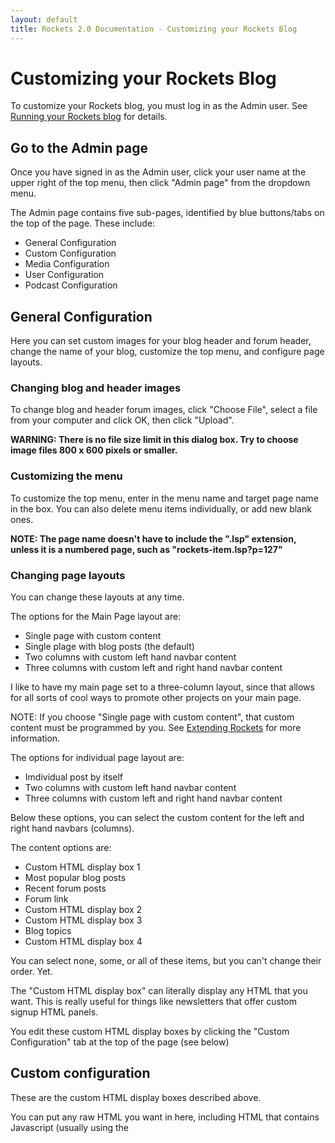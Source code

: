 ```yaml
---
layout: default
title: Rockets 2.0 Documentation - Customizing your Rockets Blog
---
```


# Customizing your Rockets Blog

To customize your Rockets blog, you must log in as the Admin user. See [Running your Rockets blog](running_rockets_blog) for details.

## Go to the Admin page

Once you have signed in as the Admin user, click your user name at the upper right of the top menu, then click "Admin page" from the dropdown menu.

The Admin page contains five sub-pages, identified by blue buttons/tabs on the top of the page. These include:

* General Configuration
* Custom Configuration
* Media Configuration
* User Configuration
* Podcast Configuration

## General Configuration

Here you can set custom images for your blog header and forum header, change the name of your blog, customize the top menu, and configure page layouts.

### Changing blog and header images

To change blog and header forum images, click "Choose File", select a file from your computer and click OK, then click "Upload".

**WARNING: There is no file size limit in this dialog box. Try to choose image files 800 x 600 pixels or smaller.**

### Customizing the menu

To customize the top menu, enter in the menu name and target page name in the box. You can also delete menu items individually, or add new blank ones.

**NOTE: The page name doesn't have to include the ".lsp" extension, unless it is a numbered page, such as "rockets-item.lsp?p=127"**

### Changing page layouts

You can change these layouts at any time.

The options for the Main Page layout are:

* Single page with custom content
* Single plage with blog posts (the default)
* Two columns with custom left hand navbar content
* Three columns with custom left and right hand navbar content

I like to have my main page set to a three-column layout, since that allows for all sorts of cool ways to promote other projects on your main page.

NOTE: If you choose "Single page with custom content", that custom content must be programmed by you. See [Extending Rockets](extending_rockets.md) for more information.

The options for individual page layout are:

* Imdividual post by itself
* Two columns with custom left hand navbar content
* Three columns with custom left and right hand navbar content

Below these options, you can select the custom content for the left and right hand navbars (columns).

The content options are:

* Custom HTML display box 1
* Most popular blog posts
* Recent forum posts
* Forum link
* Custom HTML display box 2
* Custom HTML display box 3
* Blog topics
* Custom HTML display box 4

You can select none, some, or all of these items, but you can't change their order. Yet.

The "Custom HTML display box" can literally display any HTML that you want. This is really useful for things like newsletters that offer custom signup HTML panels. 

You edit these custom HTML display boxes by clicking the "Custom Configuration" tab at the top of the page (see below)

## Custom configuration

These are the custom HTML display boxes described above.

You can put any raw HTML you want in here, including HTML that contains Javascript (usually using the <script> tag). However, any Javascript files referenced by a custom HTML snippet must actually exist somewhere on the web. This could include your own website, but you would need to manually upload them to your site and reference them by a valid URL.
  
Since these boxes can contain literally any HTML, you should be careful what you copy and paste into here, and make sure that only people you trust have access to the Admin account for your blog.

## Media configuration
  
This page contains all the images that you or your users have uploaded to your blog.  You can add new images, view images in full size by clicking on them, or delete images by clicking on the "Delete" button when the image is full-size.
  
## User configuration
  
This lists all registered users on your blog, and allows you to delete them if you want. Clicking "Delete user" brings you to a confirmation page, showing the user's details, and allowing you to confirm the deletion or cancel.
  
## Podcast configuration
  
This allows you to configure multiple podcasts on your site. You can configure the podcast name, description, email, image, and other tags that will be used when adding a new podcast post.
  
**NOTE: This section is experimental and may not work. Use with caution**.
